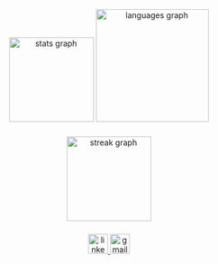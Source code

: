 <div align="center">
  <img src="https://github-readme-stats.vercel.app/api?username=bastianibanez&hide_title=false&hide_rank=true&show_icons=true&include_all_commits=true&count_private=true&disable_animations=false&theme=github_dark&locale=es&hide_border=true" height="150" alt="stats graph"  />
  <img src="https://github-readme-stats.vercel.app/api/top-langs?username=bastianibanez&locale=es&hide_title=false&layout=compact&card_width=320&langs_count=5&theme=github_dark&hide_border=true&custom_title=Lenguajes%20m%C3%A1s%20usados" height="200" alt="languages graph"  />
</div>

###

<div align="center">
  <img src="https://streak-stats.demolab.com?user=bastianibanez&locale=es&mode=daily&theme=github_dark&hide_border=false&border_radius=5&date_format=j/n%5B/Y%5D&order=3&include_all_commits=true" height="150" alt="streak graph"  />
</div>

###

<div align="center">
  <a href="https://www.linkedin.com/in/bastianibanez/" target="_blank">
    <img src="https://img.shields.io/static/v1?message=LinkedIn&logo=linkedin&label=&color=0077B5&logoColor=white&labelColor=&style=for-the-badge" height="35" alt="linkedin logo"  />
  </a>
  <a href="bastian.miba@gmail.com" target="_blank">
    <img src="https://img.shields.io/static/v1?message=Gmail&logo=gmail&label=&color=D14836&logoColor=white&labelColor=&style=for-the-badge" height="35" alt="gmail logo"  />
  </a>
</div>

###
